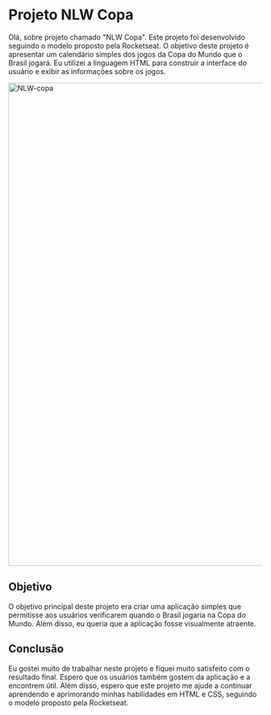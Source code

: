 
# Projeto NLW Copa

Olá, sobre projeto chamado "NLW Copa". Este projeto foi desenvolvido seguindo o modelo proposto pela Rocketseat. O objetivo deste projeto é apresentar um calendário simples dos jogos da Copa do Mundo que o Brasil jogará. Eu utilizei a linguagem HTML para construir a interface do usuário e exibir as informações sobre os jogos.


 <img width="959" alt="NLW-copa" src="https://user-images.githubusercontent.com/93842439/216783846-fd9ffe09-5f65-43c0-a4d8-674b85335933.png">


## Objetivo

O objetivo principal deste projeto era criar uma aplicação simples que permitisse aos usuários verificarem quando o Brasil jogaria na Copa do Mundo. Além disso, eu queria que a aplicação fosse visualmente atraente.

## Conclusão

Eu gostei muito de trabalhar neste projeto e fiquei muito satisfeito com o resultado final. Espero que os usuários também gostem da aplicação e a encontrem útil. Além disso, espero que este projeto me ajude a continuar aprendendo e aprimorando minhas habilidades em HTML e CSS, seguindo o modelo proposto pela Rocketseat.


